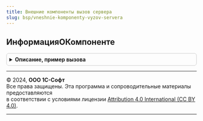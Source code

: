```yaml
---
title: Внешние компоненты вызов сервера
slug: bsp/vneshnie-komponenty-vyzov-servera
---
```



## ИнформацияОКомпоненте
<details style="margin: 1em 0; padding: 0.5em; border: 1px solid #ccc; border-radius: 6px;">

<summary style="font-weight: bold; cursor: pointer;">Описание, пример вызова</summary>

```bsl

// Устарела. Следует использовать ВнешниеКомпонентыСервер.ИнформацияОКомпоненте.
// Возвращает информацию о внешней компоненте по идентификатору и версии.
//
// Параметры:
//  Идентификатор - Строка - идентификатор объекта внешней компоненты.
//  Версия - Строка - версия компоненты.
//
// Возвращаемое значение:
//  Структура:
//      * Существует - Булево - признак отсутствия компоненты.
//      * ДоступноРедактирование - Булево - признак того, что компоненту может изменить администратор области.
//      * ОписаниеОшибки - Строка - краткое описание ошибки.
//      * Идентификатор - Строка - идентификатор объекта внешней компоненты.
//      * Версия - Строка - версия компоненты.
//      * Наименование - Строка - наименование и краткая информация о компоненте.
//
// Пример:
//
//  Результат = ВнешниеКомпонентыВызовСервера.ИнформацияОКомпоненте("InputDevice", "8.1.7.10");
//
//  Если Результат.Существует Тогда
//      Идентификатор = Результат.Идентификатор;
//      Версия        = Результат.Версия;
//      Наименование  = Результат.Наименование;
//  Иначе
//      ОбщегоНазначенияКлиентСервер.СообщитьПользователю(Результат.ОписаниеОшибки);
//  КонецЕсли;
//
Функция ИнформацияОКомпоненте(Знач Идентификатор, Знач Версия = Неопределено) Экспорт
```

Пример вызова
```bsl
Результат = ВнешниеКомпонентыВызовСервера.ИнформацияОКомпоненте(Идентификатор, Версия);
```
</details>

---

© 2024, **ООО 1С-Софт**  
Все права защищены. Эта программа и сопроводительные материалы предоставляются  
в соответствии с условиями лицензии [Attribution 4.0 International (CC BY 4.0)](https://creativecommons.org/licenses/by/4.0/legalcode).

---
